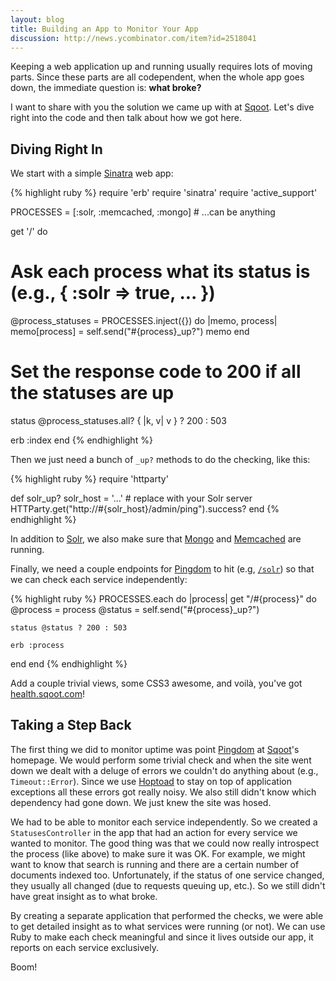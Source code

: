 ```yaml
---
layout: blog
title: Building an App to Monitor Your App
discussion: http://news.ycombinator.com/item?id=2518041
---
```


Keeping a web application up and running usually requires lots of moving parts. Since these parts are all codependent, when the whole app goes down, the immediate question is: **what broke?**

I want to share with you the solution we came up with at [Sqoot][5]. Let's dive right into the code and then talk about how we got here.

## Diving Right In

We start with a simple [Sinatra][3] web app:

{% highlight ruby %}
require 'erb'
require 'sinatra'
require 'active_support'

PROCESSES = [:solr, :memcached, :mongo] # ...can be anything

get '/' do
  # Ask each process what its status is (e.g., { :solr => true, ... })
  @process_statuses = PROCESSES.inject({}) do |memo, process|
    memo[process] = self.send("#{process}_up?")
    memo
  end

  # Set the response code to 200 if all the statuses are up
  status @process_statuses.all? { |k, v| v } ? 200 : 503

  erb :index
end
{% endhighlight %}

Then we just need a bunch of `_up?` methods to do the checking, like this:

{% highlight ruby %}
require 'httparty'

def solr_up?
  solr_host = '...' # replace with your Solr server
  HTTParty.get("http://#{solr_host}/admin/ping").success?
end
{% endhighlight %}

In addition to [Solr][8], we also make sure that [Mongo][1] and [Memcached][2] are running.

Finally, we need a couple endpoints for [Pingdom][6] to hit (e.g, [`/solr`][9]) so that we can check each service independently:

{% highlight ruby %}
PROCESSES.each do |process|
  get "/#{process}" do
    @process = process
    @status  = self.send("#{process}_up?")

    status @status ? 200 : 503

    erb :process
  end
end
{% endhighlight %}

Add a couple trivial views, some CSS3 awesome, and voilà, you've got [health.sqoot.com][4]!

## Taking a Step Back

The first thing we did to monitor uptime was point [Pingdom][6] at [Sqoot][5]'s homepage. We would perform some trivial check and when the site went down we dealt with a deluge of errors we couldn't do anything about (e.g., `Timeout::Error`). Since we use [Hoptoad][7] to stay on top of application exceptions all these errors got really noisy. We also still didn't know which dependency had gone down. We just knew the site was hosed.

We had to be able to monitor each service independently. So we created a `StatusesController` in the app that had an action for every service we wanted to monitor. The good thing was that we could now really introspect the process (like above) to make sure it was OK. For example, we might want to know that search is running and there are a certain number of documents indexed too. Unfortunately, if the status of one service changed, they usually all changed (due to requests queuing up, etc.). So we still didn't have great insight as to what broke.

By creating a separate application that performed the checks, we were able to get detailed insight as to what services were running (or not). We can use Ruby to make each check meaningful and since it lives outside our app, it reports on each service exclusively.

Boom!

[1]: https://gist.github.com/950677
[2]: https://gist.github.com/950680
[3]: http://www.sinatrarb.com/
[4]: http://health.sqoot.com/
[5]: http://www.sqoot.com/
[6]: http://www.pingdom.com/
[7]: http://hoptoadapp.com/
[8]: http://lucene.apache.org/solr/
[9]: http://health.sqoot.com/solr/
